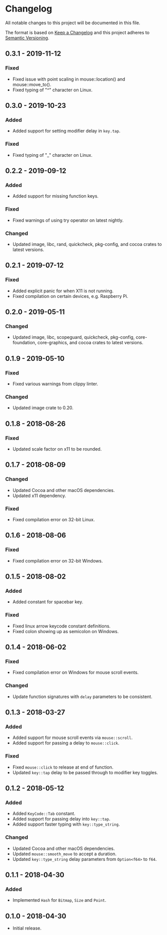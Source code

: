 # Changelog

All notable changes to this project will be documented in this file.

The format is based on [Keep a Changelog](http://keepachangelog.com/en/1.0.0/)
and this project adheres to [Semantic Versioning](https://semver.org/spec/v2.0.0.html).

## 0.3.1 - 2019-11-12

### Fixed
- Fixed issue with point scaling in mouse::location() and mouse::move_to().
- Fixed typing of "^" character on Linux.

## 0.3.0 - 2019-10-23

### Added
- Added support for setting modifier delay in `key.tap`.

### Fixed
- Fixed typing of "_" character on Linux.

## 0.2.2 - 2019-09-12

### Added
- Added support for missing function keys.

### Fixed
- Fixed warnings of using try operator on latest nightly.

### Changed
- Updated image, libc, rand, quickcheck, pkg-config, and cocoa crates to latest
  versions.

## 0.2.1 - 2019-07-12

### Fixed
- Added explicit panic for when X11 is not running.
- Fixed compilation on certain devices, e.g. Raspberry Pi.

## 0.2.0 - 2019-05-11

### Changed
- Updated image, libc, scopeguard, quickcheck, pkg-config, core-foundation,
  core-graphics, and cocoa crates to latest versions.

## 0.1.9 - 2019-05-10

### Fixed
- Fixed various warnings from clippy linter.

### Changed
- Updated image crate to 0.20.

## 0.1.8 - 2018-08-26

### Fixed
- Updated scale factor on x11 to be rounded.

## 0.1.7 - 2018-08-09

### Changed
- Updated Cocoa and other macOS dependencies.
- Updated x11 dependency.

### Fixed
- Fixed compilation error on 32-bit Linux.

## 0.1.6 - 2018-08-06

### Fixed
- Fixed compilation error on 32-bit Windows.

## 0.1.5 - 2018-08-02

### Added
- Added constant for spacebar key.

### Fixed
- Fixed linux arrow keycode constant definitions.
- Fixed colon showing up as semicolon on Windows.

## 0.1.4 - 2018-06-02

### Fixed
- Fixed compilation error on Windows for mouse scroll events.

### Changed
- Update function signatures with `delay` parameters to be consistent.

## 0.1.3 - 2018-03-27

### Added
- Added support for mouse scroll events via `mouse::scroll`.
- Added support for passing a delay to `mouse::click`.

### Fixed
- Fixed `mouse::click` to release at end of function.
- Updated `key::tap` delay to be passed through to modifier key toggles.

## 0.1.2 - 2018-05-12

### Added
- Added `KeyCode::Tab` constant.
- Added support for passing delay into `key::tap`.
- Added support faster typing with `key::type_string`.

### Changed
- Updated Cocoa and other macOS dependencies.
- Updated `mouse::smooth_move` to accept a duration.
- Updated `key::type_string` delay parameters from `Option<f64>` to `f64`.

## 0.1.1 - 2018-04-30

### Added
- Implemented `Hash` for `Bitmap`, `Size` and `Point`.

## 0.1.0 - 2018-04-30
- Initial release.
